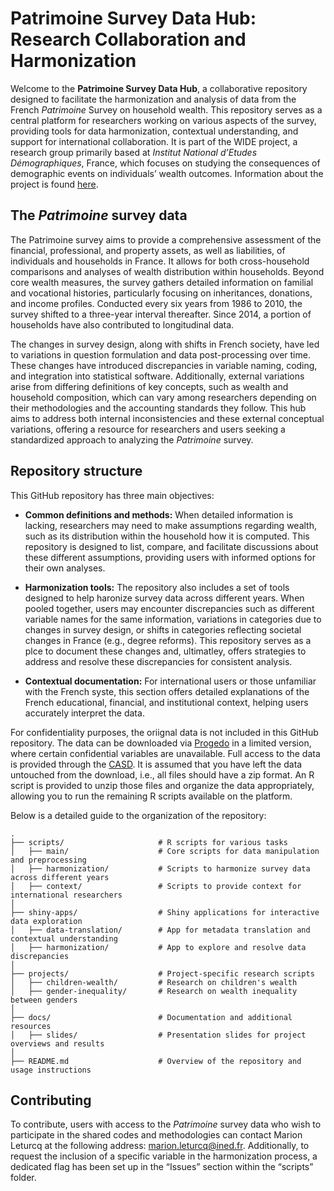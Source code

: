 
# Patrimoine Survey Data Hub: Research Collaboration and Harmonization

Welcome to the **Patrimoine Survey Data Hub**, a collaborative
repository designed to facilitate the harmonization and analysis of data
from the French *Patrimoine* Survey on household wealth. This repository
serves as a central platform for researchers working on various aspects
of the survey, providing tools for data harmonization, contextual
understanding, and support for international collaboration. It is part
of the WIDE project, a research group primarily based at *Institut
National d’Etudes Démographiques*, France, which focuses on studying the
consequences of demographic events on individuals’ wealth outcomes.
Information about the project is found
[here](https://wide.site.ined.fr/en/about/).

## The *Patrimoine* survey data

The Patrimoine survey aims to provide a comprehensive assessment of the
financial, professional, and property assets, as well as liabilities, of
individuals and households in France. It allows for both cross-household
comparisons and analyses of wealth distribution within households.
Beyond core wealth measures, the survey gathers detailed information on
familial and vocational histories, particularly focusing on
inheritances, donations, and income profiles. Conducted every six years
from 1986 to 2010, the survey shifted to a three-year interval
thereafter. Since 2014, a portion of households have also contributed to
longitudinal data.

The changes in survey design, along with shifts in French society, have
led to variations in question formulation and data post-processing over
time. These changes have introduced discrepancies in variable naming,
coding, and integration into statistical software. Additionally,
external variations arise from differing definitions of key concepts,
such as wealth and household composition, which can vary among
researchers depending on their methodologies and the accounting
standards they follow. This hub aims to address both internal
inconsistencies and these external conceptual variations, offering a
resource for researchers and users seeking a standardized approach to
analyzing the *Patrimoine* survey.

## Repository structure

This GitHub repository has three main objectives:

- **Common definitions and methods:** When detailed information is
  lacking, researchers may need to make assumptions regarding wealth,
  such as its distribution within the household how it is computed. This
  repository is designed to list, compare, and facilitate discussions
  about these different assumptions, providing users with informed
  options for their own analyses.

- **Harmonization tools:** The repository also includes a set of tools
  designed to help haronize survey data across different years. When
  pooled together, users may encounter discrepancies such as different
  variable names for the same information, variations in categories due
  to changes in survey design, or shifts in categories reflecting
  societal changes in France (e.g., degree reforms). This repository
  serves as a plce to document these changes and, ultimatley, offers
  strategies to address and resolve these discrepancies for consistent
  analysis.

- **Contextual documentation:** For international users or those
  unfamiliar with the French syste, this section offers detailed
  explanations of the French educational, financial, and institutional
  context, helping users accurately interpret the data.

For confidentiality purposes, the oriignal data is not included in this
GitHub repository. The data can be downloaded via
[Progedo](https://data.progedo.fr/studies/doi/10.13144/lil-1625) in a
limited version, where certain confidential variables are unavailable.
Full access to the data is provided through the
[CASD](https://www.casd.eu/source/enquete-histoire-de-vie-et-patrimoine/).
It is assumed that you have left the data untouched from the download,
i.e., all files should have a zip format. An R script is provided to
unzip those files and organize the data appropriately, allowing you to
run the remaining R scripts available on the platform.

Below is a detailed guide to the organization of the repository:

    .
    ├── scripts/                     # R scripts for various tasks
    │   ├── main/                    # Core scripts for data manipulation and preprocessing
    │   ├── harmonization/           # Scripts to harmonize survey data across different years
    │   ├── context/                 # Scripts to provide context for international researchers
    │
    ├── shiny-apps/                  # Shiny applications for interactive data exploration
    │   ├── data-translation/        # App for metadata translation and contextual understanding
    │   ├── harmonization/           # App to explore and resolve data discrepancies
    │
    ├── projects/                    # Project-specific research scripts
    │   ├── children-wealth/         # Research on children's wealth
    │   ├── gender-inequality/       # Research on wealth inequality between genders
    │
    ├── docs/                        # Documentation and additional resources
    │   ├── slides/                  # Presentation slides for project overviews and results
    │
    ├── README.md                    # Overview of the repository and usage instructions

## Contributing

To contribute, users with access to the *Patrimoine* survey data who
wish to participate in the shared codes and methodologies can contact
Marion Leturcq at the following address: <marion.leturcq@ined.fr>.
Additionally, to request the inclusion of a specific variable in the
harmonization process, a dedicated flag has been set up in the “Issues”
section within the “scripts” folder.
